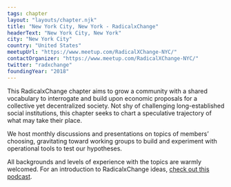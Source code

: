 ```yaml
---
tags: chapter
layout: "layouts/chapter.njk"
title: "New York City, New York - RadicalxChange"
headerText: "New York City, New York"
city: "New York City"
country: "United States"
meetupUrl: "https://www.meetup.com/RadicalXChange-NYC/"
contactOrganizer: "https://www.meetup.com/RadicalXChange-NYC/"
twitter: "radxchange"
foundingYear: "2018"
---
```

This RadicalxChange chapter aims to grow a community with a shared vocabulary to interrogate and build upon economic proposals for a collective yet decentralized society. Not shy of challenging long-established social institutions, this chapter seeks to chart a speculative trajectory of what may take their place.

We host monthly discussions and presentations on topics of members’ choosing, gravitating toward working groups to build and experiment with operational tools to test our hypotheses.

All backgrounds and levels of experience with the topics are warmly welcomed. For an introduction to RadicalxChange ideas, [check out this podcast](https://80000hours.org/podcast/episodes/glen-weyl-radically-reforming-capitalism-and-democracy/).